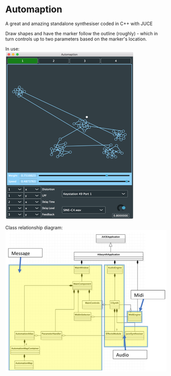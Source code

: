 # Automaption

A great and amazing standalone synthesiser coded in C++ with JUCE

Draw shapes and have the marker follow the outline (roughly) - which in turn controls up to two parameters based on the marker's location.


In use:\
<img src="Images/img01.png" width="400"/>

Class relationship diagram:\
<img src="Images/img02.png" width="600"/>
